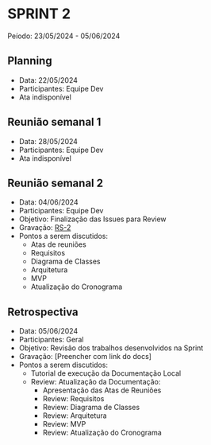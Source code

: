 # SPRINT 2
Peíodo: 23/05/2024 - 05/06/2024

## Planning
- Data: 22/05/2024
- Participantes: Equipe Dev
- Ata indisponível

## Reunião semanal 1
- Data: 28/05/2024
- Participantes: Equipe Dev
- Ata indisponível

## Reunião semanal 2
- Data: 04/06/2024
- Participantes: Equipe Dev
- Objetivo: Finalização das Issues para Review
- Gravação: [RS-2](https://drive.google.com/file/d/1wVXSU3-Bxq-YAk5L5eauD7YLAfP3QYGn/view?usp=drive_link)
- Pontos a serem discutidos:
    - Atas de reuniões
    - Requisitos
    - Diagrama de Classes
    - Arquitetura
    - MVP
    - Atualização do Cronograma

## Retrospectiva
- Data: 05/06/2024
- Participantes: Geral
- Objetivo: Revisão dos trabalhos desenvolvidos na Sprint
- Gravação: [Preencher com link do docs]
- Pontos a serem discutidos:
    - Tutorial de execução da Documentação Local
    - Review: Atualização da Documentação:
        - Apresentação das Atas de Reuniões
        - Review: Requisitos
        - Review: Diagrama de Classes
        - Review: Arquitetura
        - Review: MVP
        - Review: Atualização do Cronograma